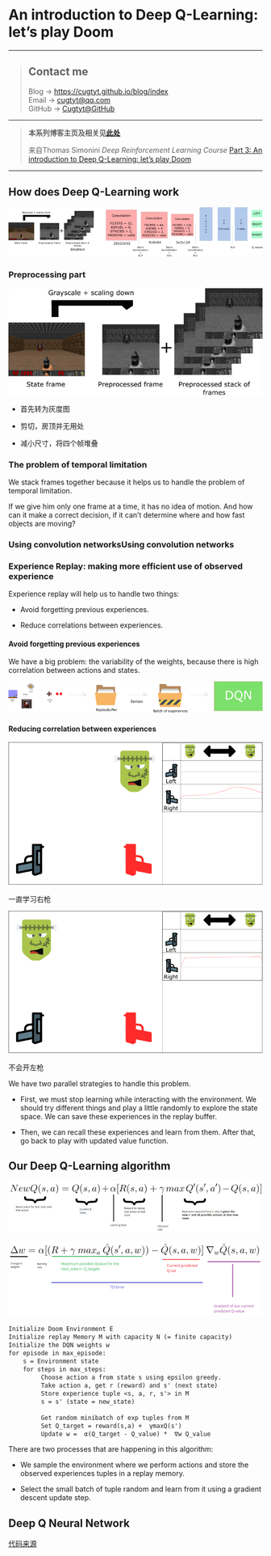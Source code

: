 # An introduction to Deep Q-Learning: let’s play Doom

---
> ## Contact me
> Blog -> <https://cugtyt.github.io/blog/index>  
> Email -> <cugtyt@qq.com>  
> GitHub -> [Cugtyt@GitHub](https://github.com/Cugtyt)

---

> **本系列博客主页及相关见**[**此处**](https://cugtyt.github.io/blog/rl-notes/index)  
>
> 来自Thomas Simonini *Deep Reinforcement Learning Course* [Part 3: An introduction to Deep Q-Learning: let’s play Doom](https://medium.freecodecamp.org/an-introduction-to-deep-q-learning-lets-play-doom-54d02d8017d8)

---

## How does Deep Q-Learning work

![arch-DQN](R/arch-DQN.png)

### Preprocessing part

![DQN-preprocess](R/DQN-preprocess.png)

- 首先转为灰度图

- 剪切，房顶并无用处

- 减小尺寸，将四个帧堆叠

### The problem of temporal limitation

We stack frames together because it helps us to handle the problem of temporal limitation.

If we give him only one frame at a time, it has no idea of motion. And how can it make a correct decision, if it can’t determine where and how fast objects are moving?

### Using convolution networksUsing convolution networks

### Experience Replay: making more efficient use of observed experience

Experience replay will help us to handle two things:

- Avoid forgetting previous experiences.

- Reduce correlations between experiences.

#### Avoid forgetting previous experiences

We have a big problem: the variability of the weights, because there is high correlation between actions and states.

![replay-buffer](R/replay-buffer.png)

#### Reducing correlation between experiences

![shoot1](R/shoot1.png)

一直学习右枪

![shoot2](R/shoot2.png)

不会开左枪

We have two parallel strategies to handle this problem.

- First, we must stop learning while interacting with the environment. We should try different things and play a little randomly to explore the state space. We can save these experiences in the replay buffer.

- Then, we can recall these experiences and learn from them. After that, go back to play with updated value function.

## Our Deep Q-Learning algorithm

![bellman-eq](R/bellman-eq.png)

![DQN-error](R/DQN-error.png)

``` raw
Initialize Doom Environment E
Initialize replay Memory M with capacity N (= finite capacity)
Initialize the DQN weights w
for episode in max_episode:
    s = Environment state
    for steps in max_steps:
         Choose action a from state s using epsilon greedy.
         Take action a, get r (reward) and s' (next state)
         Store experience tuple <s, a, r, s'> in M
         s = s' (state = new_state)

         Get random minibatch of exp tuples from M
         Set Q_target = reward(s,a) +  γmaxQ(s')
         Update w =  α(Q_target - Q_value) *  ∇w Q_value
```

There are two processes that are happening in this algorithm:

- We sample the environment where we perform actions and store the observed experiences tuples in a replay memory.

- Select the small batch of tuple random and learn from it using a gradient descent update step.

## Deep Q Neural Network

[代码来源](https://gist.github.com/simoninithomas/7611db5d8a6f3edde269e18b97fa4d0c#file-deep-q-learning-with-doom-ipynb)